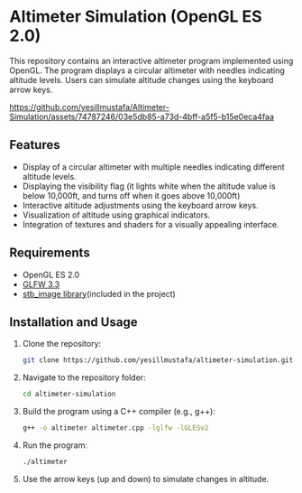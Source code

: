 # Altimeter Simulation (OpenGL ES 2.0)

This repository contains an interactive altimeter program implemented using OpenGL. The program displays a circular altimeter with needles indicating altitude levels. Users can simulate altitude changes using the keyboard arrow keys.

https://github.com/yesillmustafa/Altimeter-Simulation/assets/74787246/03e5db85-a73d-4bff-a5f5-b15e0eca4faa

## Features

- Display of a circular altimeter with multiple needles indicating different altitude levels.
- Displaying the visibility flag (it lights white when the altitude value is below 10,000ft, and turns off when it goes above 10,000ft)
- Interactive altitude adjustments using the keyboard arrow keys.
- Visualization of altitude using graphical indicators.
- Integration of textures and shaders for a visually appealing interface.

## Requirements

- OpenGL ES 2.0
- [GLFW 3.3](https://www.glfw.org/)
- [stb_image library](https://github.com/nothings/stb)(included in the project)

## Installation and Usage

1. Clone the repository:
   ```bash
   git clone https://github.com/yesillmustafa/altimeter-simulation.git
   ```
2. Navigate to the repository folder:
    ```bash
   cd altimeter-simulation
    ```
3. Build the program using a C++ compiler (e.g., g++):
    ```bash
   g++ -o altimeter altimeter.cpp -lglfw -lGLESv2
    ```
4. Run the program:
    ```bash
   ./altimeter
     ```
5. Use the arrow keys (up and down) to simulate changes in altitude.
